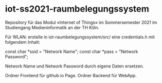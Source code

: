 # iot-ss2021-raumbelegungssystem

Repository für das Modul »Internet of Things« im Sommersemester 2021 im Studiengang Medieninformatik an der TH Köln.

Für WLAN:
erstelle in iot-raumbelegungssystem/src/ eine credentials.h mit folgendem Inhalt:

const char *ssid = "Network Name";
const char *pass = "Network Password";

Network Name und Network Password durch eigene Daten ersetzen.

Ordner Frontend für github.io Page.
Ordner Backend für WebApp.
